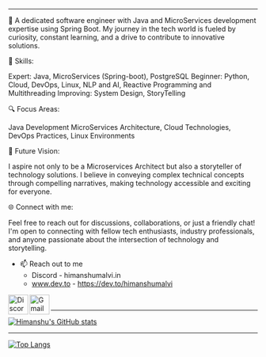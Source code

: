 <hr></hr> 

👋 A dedicated software engineer with Java and MicroServices development expertise using Spring Boot. My journey in the tech world is fueled by curiosity, constant learning, and a drive to contribute to innovative solutions.

🌟 Skills:

Expert: Java, MicroServices (Spring-boot), PostgreSQL
Beginner: Python, Cloud, DevOps, Linux, NLP and AI, Reactive Programming and Multithreading 
Improving: System Design, StoryTelling

🔍 Focus Areas:

Java Development
MicroServices Architecture, Cloud Technologies, DevOps Practices, Linux Environments

🎯 Future Vision:

I aspire not only to be a Microservices Architect but also a storyteller of technology solutions. I believe in conveying complex technical concepts through compelling narratives, making technology accessible and exciting for everyone.

🌐 Connect with me:

Feel free to reach out for discussions, collaborations, or just a friendly chat! I'm open to connecting with fellow tech enthusiasts, industry professionals, and anyone passionate about the intersection of technology and storytelling.

- 📫 Reach out to me
  - Discord - himanshumalvi.in
  - www.dev.to - https://dev.to/himanshumalvi

[Discord]: https://discord.com/ 
[Gmail]: https://accounts.google.com/signin/v2/identifier?continue=https%3A%2F%2Fmail.google.com%2Fmail%2F&service=mail&sacu=1&rip=1&flowName=GlifWebSignIn&flowEntry=ServiceLogin
[<img align="left" alt="Discord" width="40px" src="https://cdn.logojoy.com/wp-content/uploads/20210422095037/discord-mascot.png" />][Discord]
[<img align="left" alt="Gmail" width="40px" src="https://w7.pngwing.com/pngs/426/710/png-transparent-email-logo-computer-icons-gmail-miscellaneous-angle-photography.png" />][Gmail]
</br>
<hr></hr>
<div style=" justify-content: space-between;">

<div style="width: 500px;">
  <a href="https://github.com/himanshumalvi/github-readme-stats">
    <img src="https://github-readme-stats.vercel.app/api?username=himanshumalvi" alt="Himanshu's GitHub stats">
  </a>
</div>
<hr></hr>
<div style="width: 500px;">
  <a href="https://github.com/himanshumalvi/github-readme-stats">
    <img src="https://github-readme-stats.vercel.app/api/top-langs/?username=himanshumalvi&layout=compact" alt="Top Langs">
  </a>
</div>

</div>
